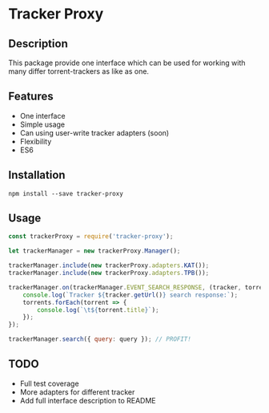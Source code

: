 # Tracker Proxy

## Description

This package provide one interface which can be used for working with many differ torrent-trackers as like as one.

## Features

- One interface
- Simple usage
- Can using user-write tracker adapters (soon)
- Flexibility
- ES6

## Installation

```
npm install --save tracker-proxy
```

## Usage

```javascript
const trackerProxy = require('tracker-proxy');

let trackerManager = new trackerProxy.Manager();

trackerManager.include(new trackerProxy.adapters.KAT());
trackerManager.include(new trackerProxy.adapters.TPB());

trackerManager.on(trackerManager.EVENT_SEARCH_RESPONSE, (tracker, torrents) => {
	console.log(`Tracker ${tracker.getUrl()} search response:`);
	torrents.forEach(torrent => {
		console.log(`\t${torrent.title}`);
	});
});

trackerManager.search({ query: query }); // PROFIT!
```

## TODO

- Full test coverage
- More adapters for different tracker
- Add full interface description to README
